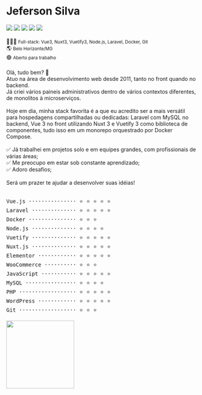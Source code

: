 # Jeferson Silva

<!--curriculum:start-->
<a href="https://wa.me/message/NG7A2SW25XIEI1" target="_blank"><img loading="lazy" src="https://img.shields.io/badge/WhatsApp-25D366?style=for-the-badge&logo=whatsapp&logoColor=white" target="_blank"></a>
<a href="mailto:jeferson.i.silva@gmail.com" target="_blank"><img loading="lazy" src="https://img.shields.io/badge/Gmail-D14836?style=for-the-badge&logo=gmail&logoColor=white" target="_blank"></a>
<a href="https://www.linkedin.com/in/jeferson-siqueira/" target="_blank"><img loading="lazy" src="https://img.shields.io/badge/-LinkedIn-%230077B5?style=for-the-badge&logo=linkedin&logoColor=white" target="_blank"></a>
<a href="https://github.com/jeff-silva/jeff-silva" target="_blank"><img loading="lazy" src="https://img.shields.io/badge/Github-000?style=for-the-badge&logo=github" target="_blank"></a>
<a href="https://jeff-silva.github.io" target="_blank"><img loading="lazy" src="https://img.shields.io/badge/Portfolio-000000?style=for-the-badge&logo=About.me" target="_blank"></a>
<br /><br />
👨🏻‍💻 <small>Full-stack: Vue3, Nuxt3, Vuetify3, Node.js, Laravel, Docker, Git</small><br />
🌎 <small>Belo Horizonte/MG</small><br />
🟢 <small>Aberto para trabalho</small><br />
<br />
Olá, tudo bem? 👋<br />    Atuo na área de desenvolvimento web desde 2011, tanto no front quando no backend.<br />    Já criei vários paineis administrativos dentro de vários contextos diferentes, de monolitos à microserviços.<br />    <br />    Hoje em dia, minha stack favorita é a que eu acredito ser a mais versátil para hospedagens compartilhadas ou dedicadas: Laravel com MySQL no backend, Vue 3 no front utilizando Nuxt 3 e Vuetify 3 como biblioteca de componentes, tudo isso em um monorepo orquestrado por Docker Compose.<br />    <br />    ✅ Já trabalhei em projetos solo e em equipes grandes, com profissionais de várias áreas;<br />    ✅ Me preocupo em estar sob constante aprendizado;<br />    ✅ Adoro desafios;<br />    <br />    Será um prazer te ajudar a desenvolver suas idéias!
<br /><br />
<pre>
Vue.js ··············· ⭐ ⭐ ⭐ ⭐ ⭐ 
Laravel ·············· ⭐ ⭐ ⭐ ⭐ ⭐ 
Docker ··············· ⭐ ⭐ ⭐ 
Node.js ·············· ⭐ ⭐ ⭐ ⭐ 
Vuetify ·············· ⭐ ⭐ ⭐ ⭐ ⭐ 
Nuxt.js ·············· ⭐ ⭐ ⭐ ⭐ ⭐ 
Elementor ············ ⭐ ⭐ ⭐ ⭐ ⭐ 
WooCommerce ·········· ⭐ ⭐ ⭐ 
JavaScript ··········· ⭐ ⭐ ⭐ ⭐ ⭐ 
MySQL ················ ⭐ ⭐ ⭐ ⭐ 
PHP ·················· ⭐ ⭐ ⭐ ⭐ ⭐ 
WordPress ············ ⭐ ⭐ ⭐ ⭐ ⭐ 
Git ·················· ⭐ ⭐ ⭐ 
</pre>
<!--curriculum:final-->

<img loading="lazy" height="180em" src="https://github-readme-stats.vercel.app/api/top-langs/?username=jeff-silva&layout=compact&langs_count=7&theme=dracula" />

<!-- :house:    Belo Horizonte/MG <br>
:iphone:   <img src="https://img.shields.io/badge/&#x2b;&#x35;&#x35;&#160;&#x28;&#x33;&#x31;&#x29;&#160;&#x39;&#x39;&#x35;&#x32;&#x37;&#x2010;&#x31;&#x34;&#x32;&#x36;-ffffff"><br>
:envelope:  jeferson.i.silva@gmail.com

&#x6a;&#x65;&#x66;&#x65;&#x72;&#x73;&#x6f;&#x6e;&#x2e;&#x69;&#x2e;&#x73;&#x69;&#x6c;&#x76;&#x61;&#x40;&#x67;&#x6d;&#x61;&#x69;&#x6c;&#x2e;&#x63;&#x6f;&#x6d; -->

<!-- #### Hi, im Jeferson 👋
I have been a web developer since 2011.
I am an enthusiast of simple tools that help me focus only on the business rules of the system.

<h3 align="center">Skills</h3>
<p align="center">
    <img height="25px" src="https://img.shields.io/badge/MySQL-004260?style=for-the-badge&logo=mysql&logoColor=white">
    <img height="25px" src="https://img.shields.io/badge/PHP-7377ad?style=for-the-badge&logo=php&logoColor=ffffff">
    <img height="25px" src="https://img.shields.io/badge/Laravel-FF2D20?style=for-the-badge&logo=laravel&logoColor=white">
    <img height="25px" src="https://img.shields.io/badge/CSS-3595cf?style=for-the-badge&logo=css&logoColor=white">
    <img height="25px" src="https://img.shields.io/badge/HTML5-dd4b25"/>
    <img height="25px" src="https://img.shields.io/badge/Javascript-f0d53c"/>
    <br>
    <img height="25px" src="https://img.shields.io/badge/Wordpress-207196?style=for-the-badge&logo=wordpress&logoColor=ffffff">
    <img height="25px" src="https://img.shields.io/badge/Docker-2392e6"/>
    <img height="25px" src="https://img.shields.io/badge/Vue.js-35495E?style=for-the-badge&logo=vue.js&logoColor=4FC08D">
    <img height="25px" src="https://img.shields.io/badge/nuxt.js-00C58E?style=for-the-badge&logo=nuxt.js&logoColor=white">
    <img height="25px" src="https://img.shields.io/badge/Bootstrap-563D7C?style=for-the-badge&logo=bootstrap&logoColor=white">
    <br>
    <img height="25px" src="https://img.shields.io/badge/Unity-100000?style=for-the-badge&logo=unity&logoColor=white">
    <img height="25px" src=" https://img.shields.io/badge/Git-F05032?style=for-the-badge&logo=git&logoColor=white">
    <img height="25px" src="https://img.shields.io/badge/firebase-ffca28?style=for-the-badge&logo=firebase&logoColor=black">
    <img height="25px" src="https://img.shields.io/badge/jQuery-0769AD?style=for-the-badge&logo=jquery&logoColor=white">
    <img height="25px" src="https://img.shields.io/badge/Three.js-eeeeee?style=for-the-badge&logo=three.js&logoColor=000000">
</p>


<h5 align="center">Contact-me</h5>

<p align="center">
    <a href="https://www.linkedin.com/in/jeferson-siqueira/" target="_blank">
        <img src="https://img.shields.io/badge/LinkedIn-0077B5?style=for-the-badge&logo=linkedin&logoColor=white"/>
    </a>
    <a href="https://wa.me/message/NG7A2SW25XIEI1" target="_blank">
        <img src="https://img.shields.io/badge/WhatsApp-25D366?style=for-the-badge&logo=whatsapp&logoColor=white"/>
    </a>
    <a href="mailto:jeferson.i.silva@gmail.com" target="_blank">
        <img src="https://img.shields.io/badge/Gmail-D14836?style=for-the-badge&logo=gmail&logoColor=white"/>
    </a>
    <a href="https://labscript.dev" target="_blank">
        <img src="https://img.shields.io/badge/labscript.dev-100000?style=for-the-badge&logoColor=white"/>
    </a>
</p> -->

<!--START_SECTION:waka-->
<!--END_SECTION:waka-->

<!-- <br><br>
***

<h3 align="center">Stats</h3>

<p align="center">
    <img src="https://wakatime.com/share/@05fd4174-02f8-42e9-9cc9-d57c780c01f7/1921cb4d-198b-43f7-b774-5018b7cf5786.svg" alt="" width="45%">
    <img src="https://wakatime.com/share/@05fd4174-02f8-42e9-9cc9-d57c780c01f7/b5ae9621-2225-4e4e-a2ff-8f8bc941144a.svg" alt="" width="45%">
</p>
<br>

<p align="center">
    <img align="center" src="https://github-readme-stats.vercel.app/api/top-langs?username=jeff-silva&show_icons=true&locale=en&layout=compact&count_private=true" alt="jeff-silva" width="45%" /> &nbsp;
    <img align="center" src="https://github-readme-stats.vercel.app/api?username=jeff-silva&show_icons=true&locale=en&count_private=true" alt="jeff-silva" width="45%" />
    <br><br>
    <img src="https://github-profile-trophy.vercel.app/?username=jeff-silva&margin-w=15&margin-h=15&row=2&column=6" alt="jeff-silva" width="100%" />
    <br><br>
    <img src="https://github-readme-stats.vercel.app/api/wakatime?username=jeffsilva" alt="" height="200px">
</p>

![Snake animation](https://github.com/jeff-silva/jeff-silva/blob/output/github-contribution-grid-snake.svg) -->
